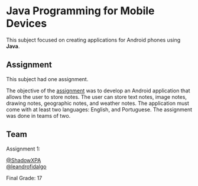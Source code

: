 # Java Programming for Mobile Devices

This subject focused on creating applications for Android phones using **Java**.

## Assignment

This subject had one assignment.

The objective of the [assignment](Assignment/Assignment.pdf) was to develop an Android application that allows the user to store notes. The user can store text notes, image notes, drawing notes, geographic notes, and weather notes. The application must come with at least two languages: English, and Portuguese. The assignment was done in teams of two.  

## Team

Assignment 1:

[@ShadowXPA](https://github.com/ShadowXPA)  
[@leandrofidalgo](https://github.com/leandrofidalgo)

Final Grade: 17
